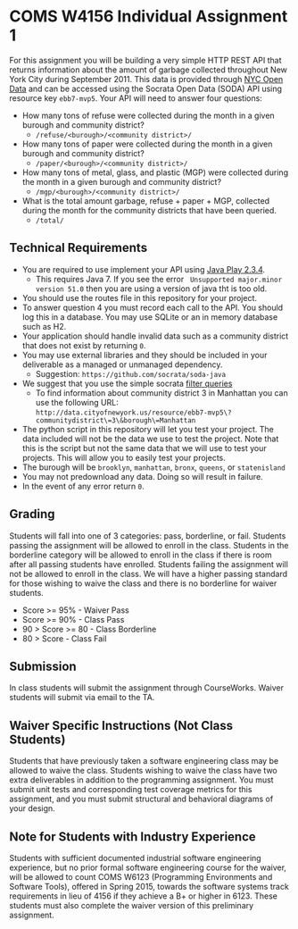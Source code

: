 # COMS W4156 Individual Assignment 1

For this assignment you will be building a very simple HTTP REST API that returns information about the amount of garbage collected throughout New York City during September 2011.
This data is provided through [NYC Open Data](https://data.cityofnewyork.us/Environment/DSNY-Collection-Tonnages/ebb7-mvp5) and can be accessed using the Socrata Open Data (SODA) API using resource key `ebb7-mvp5`.
Your API will need to answer four questions:

* How many tons of refuse were collected during the month in a given burough and community district?
    * `/refuse/<burough>/<community district>/`
* How many tons of paper were collected during the month in a given burough and community district?
    * `/paper/<burough>/<community district>/`
* How many tons of metal, glass, and plastic (MGP) were collected during the month in a given burough and community district?
    * `/mgp/<burough>/<community district>/`
* What is the total amount garbage, refuse + paper + MGP, collected during the month for the community districts that have been queried.
    * `/total/`

## Technical Requirements
* You are required to use implement your API using [Java Play 2.3.4](http://www.playframework.com/).
    * This requires Java 7. If you see the error ` Unsupported major.minor version 51.0` then you are using a version of java tht is too old.
* You should use the routes file in this repository for your project.
* To answer question 4 you must record each call to the API.
You should log this in a database. You may use SQLite or an in memory database such as H2.
* Your application should handle invalid data such as a community district that does not exist by returning `0`.
* You may use external libraries and they should be included in your deliverable as a managed or unmanaged dependency.
    * Suggestion: `https://github.com/socrata/soda-java`
* We suggest that you use the simple socrata [filter queries](http://dev.socrata.com/docs/filtering.html)
    * To find information about community district 3 in Manhattan you can use the following URL: `http://data.cityofnewyork.us/resource/ebb7-mvp5\?communitydistrict\=3\&borough\=Manhattan`
* The python script in this repository will let you test your project.
The data included will not be the data we use to test the project.
Note that this is the script but not the same data that we will use to test your projects.
This will allow you to easily test your projects.
* The burough will be `brooklyn`, `manhattan`, `bronx`, `queens`, or `statenisland`
* You may not predownload any data. Doing so will result in failure.
* In the event of any error return `0`.

## Grading
Students will fall into one of 3 categories: pass, borderline, or fail.
Students passing the assignment will be allowed to enroll in the class.
Students in the borderline category will be allowed to enroll in the class if there is room after all passing students have enrolled.
Students failing the assignment will not be allowed to enroll in the class.
We will have a higher passing standard for those wishing to waive the class and there is no borderline for waiver students.

* Score >= 95% - Waiver Pass
* Score >= 90% - Class Pass
* 90 > Score >= 80 - Class Borderline
* 80 > Score - Class Fail

## Submission
In class students will submit the assignment through CourseWorks.
Waiver students will submit via email to the TA.

## Waiver Specific Instructions (Not Class Students)
Students that have previously taken a software engineering class may be allowed to waive the class.
Students wishing to waive the class have two extra deliverables in addition to the programming assignment.
You must submit unit tests and corresponding test coverage metrics for this assignment, and you must submit structural and behavioral diagrams of your design.

## Note for Students with Industry Experience
Students with sufficient documented industrial software engineering experience, but no prior formal software engineering course for the waiver, will be allowed to count COMS W6123 (Programming Environments and Software Tools), offered in Spring 2015, towards the software systems track requirements in lieu of 4156 if they achieve a B+ or higher in 6123.
These students must also complete the waiver version of this preliminary assignment.


